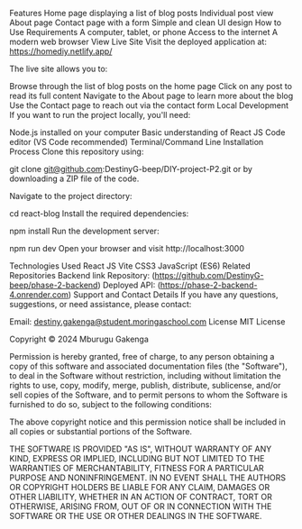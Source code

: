 Features
Home page displaying a list of blog posts
Individual post view
About page
Contact page with a form
Simple and clean UI design
How to Use
Requirements
A computer, tablet, or phone
Access to the internet
A modern web browser
View Live Site
Visit the deployed application at: https://homediy.netlify.app/ 

The live site allows you to:

Browse through the list of blog posts on the home page
Click on any post to read its full content
Navigate to the About page to learn more about the blog
Use the Contact page to reach out via the contact form
Local Development
If you want to run the project locally, you'll need:

Node.js installed on your computer
Basic understanding of React JS
Code editor (VS Code recommended)
Terminal/Command Line
Installation Process
Clone this repository using:

git clone git@github.com:DestinyG-beep/DIY-project-P2.git
or by downloading a ZIP file of the code.

Navigate to the project directory:

cd react-blog
Install the required dependencies:

npm install
Run the development server:

npm run dev
Open your browser and visit http://localhost:3000

Technologies Used
React JS
Vite
CSS3
JavaScript (ES6)
Related Repositories
Backend link
Repository: (https://github.com/DestinyG-beep/phase-2-backend)
Deployed API: (https://phase-2-backend-4.onrender.com)
Support and Contact Details
If you have any questions, suggestions, or need assistance, please contact:

Email: destiny.gakenga@student.moringaschool.com
License
MIT License

Copyright © 2024 Mburugu Gakenga

Permission is hereby granted, free of charge, to any person obtaining a copy of this software and associated documentation files (the "Software"), to deal in the Software without restriction, including without limitation the rights to use, copy, modify, merge, publish, distribute, sublicense, and/or sell copies of the Software, and to permit persons to whom the Software is furnished to do so, subject to the following conditions:

The above copyright notice and this permission notice shall be included in all copies or substantial portions of the Software.

THE SOFTWARE IS PROVIDED "AS IS", WITHOUT WARRANTY OF ANY KIND, EXPRESS OR IMPLIED, INCLUDING BUT NOT LIMITED TO THE WARRANTIES OF MERCHANTABILITY, FITNESS FOR A PARTICULAR PURPOSE AND NONINFRINGEMENT. IN NO EVENT SHALL THE AUTHORS OR COPYRIGHT HOLDERS BE LIABLE FOR ANY CLAIM, DAMAGES OR OTHER LIABILITY, WHETHER IN AN ACTION OF CONTRACT, TORT OR OTHERWISE, ARISING FROM, OUT OF OR IN CONNECTION WITH THE SOFTWARE OR THE USE OR OTHER DEALINGS IN THE SOFTWARE.